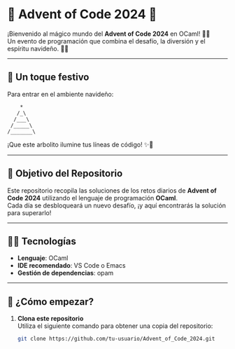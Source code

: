 # 🎄 Advent of Code 2024 🎄

¡Bienvenido al mágico mundo del **Advent of Code 2024** en OCaml! 🎅✨  
Un evento de programación que combina el desafío, la diversión y el espíritu navideño. 🎁🎄

---

## 🎄 Un toque festivo  
Para entrar en el ambiente navideño:

        *
       /_\
      /___\
     /_____\
    /_______\



¡Que este arbolito ilumine tus líneas de código! ✨🎉

---

## 🎯 Objetivo del Repositorio  
Este repositorio recopila las soluciones de los retos diarios de **Advent of Code 2024** utilizando el lenguaje de programación **OCaml**.  
Cada día se desbloqueará un nuevo desafío, ¡y aquí encontrarás la solución para superarlo!

---

## 🧑‍💻 Tecnologías

- **Lenguaje**: OCaml  
- **IDE recomendado**: VS Code o Emacs  
- **Gestión de dependencias**: opam

---

## 🚀 ¿Cómo empezar?  

1. **Clona este repositorio**  
   Utiliza el siguiente comando para obtener una copia del repositorio:

   ```bash
   git clone https://github.com/tu-usuario/Advent_of_Code_2024.git
